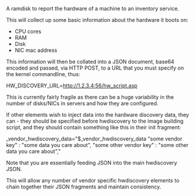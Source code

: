 A ramdisk to report the hardware of a machine to an inventory service.

This will collect up some basic information about the hardware it 
boots on:

 * CPU cores
 * RAM
 * Disk
 * NIC mac address

This information will then be collated into a JSON document, base64 
encoded and passed, via HTTP POST, to a URL that you must specify on 
the kernel commandline, thus:

HW_DISCOVERY_URL=http://1.2.3.4:56/hw_script.asp


This is currently fairly fragile as there can be a huge variability in 
the number of disks/NICs in servers and how they are configured.

If other elements wish to inject data into the hardware discovery data, 
they can - they should be specified before hwdiscovery to the image 
building script, and they should contain something like this in their 
init fragment:

_vendor_hwdiscovery_data="$_vendor_hwdiscovery_data
 \"some vendor key\" : \"some data you care about\",
 \"some other vendor key\" : \"some other data you care about\","

Note that you are essentially feeding JSON into the main hwdiscovery 
JSON.

This will allow any number of vendor specific hwdiscovery elements to 
chain together their JSON fragments and maintain consistency.

